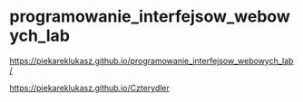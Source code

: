 # programowanie_interfejsow_webowych_lab
https://piekareklukasz.github.io/programowanie_interfejsow_webowych_lab/

https://piekareklukasz.github.io/Czterydler
